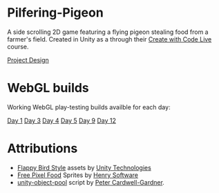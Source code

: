 # Pilfering-Pigeon

A side scrolling 2D game featuring a flying pigeon stealing food from a farmer's field. Created in Unity as a through their [Create with Code Live](https://learn.unity.com/course/create-with-code-live) course.

[Project Design](https://docs.google.com/document/d/1OlujN7ZluRCXwoSqdjhOTOAiQAG_WGnajCe9o5YlFq8/edit?usp=sharing)

# WebGL builds

Working WebGL play-testing builds availble for each day:

[Day 1](https://danstevens.github.io/Pilfering-Pigeon/Day-001/)
[Day 3](https://danstevens.github.io/Pilfering-Pigeon/Day-003/)
[Day 4](https://danstevens.github.io/Pilfering-Pigeon/Day-004/)
[Day 5](https://danstevens.github.io/Pilfering-Pigeon/Day-005/)
[Day 9](https://danstevens.github.io/Pilfering-Pigeon/Day-009/)
[Day 12](https://danstevens.github.io/Pilfering-Pigeon/Day-012/)

# Attributions

- [Flappy Bird Style](https://assetstore.unity.com/packages/templates/flappy-bird-style-example-game-80330) assets by [Unity Technologies](https://assetstore.unity.com/publishers/1)
- [Free Pixel Food](https://assetstore.unity.com/packages/2d/environments/free-pixel-food-113523) Sprites by [Henry Software](https://assetstore.unity.com/publishers/9216)
- [unity-object-pool](https://github.com/thefuntastic/unity-object-pool) script by [Peter Cardwell-Gardner](https://github.com/thefuntastic).
